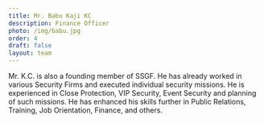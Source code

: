 ```yaml
---
title: Mr. Babu Kaji KC
description: Finance Officer
photo: /img/babu.jpg
order: 4
draft: false
layout: team
---
```

Mr. K.C. is also a founding member of SSGF. He has already worked in various Security Firms and executed individual security missions. He is experienced in Close Protection, VIP Security, Event Security and planning of such missions. He has enhanced his skills further in Public Relations, Training, Job Orientation, Finance, and others.